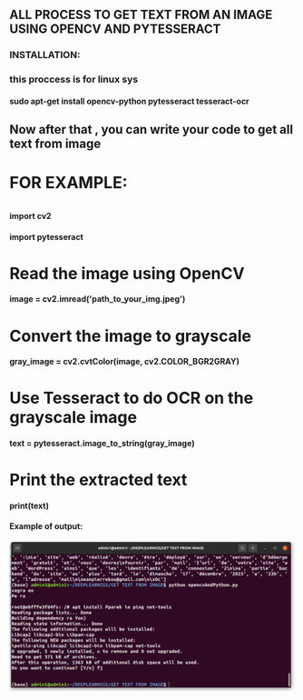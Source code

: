 ## ALL PROCESS TO GET TEXT FROM AN IMAGE USING OPENCV AND PYTESSERACT

### INSTALLATION:  
### this proccess is for linux sys
#### sudo apt-get install opencv-python pytesseract tesseract-ocr

## Now after that , you can write your code to get all text from image

# FOR EXAMPLE: 


###### 
#### import cv2
#### import pytesseract

# Read the image using OpenCV
#### image = cv2.imread('path_to_your_img.jpeg')

# Convert the image to grayscale
#### gray_image = cv2.cvtColor(image, cv2.COLOR_BGR2GRAY)

# Use Tesseract to do OCR on the grayscale image
#### text = pytesseract.image_to_string(gray_image)

# Print the extracted text
#### print(text)

#### Example of output:

![This is just some output of the image 2](exampleOfOutput.png)
